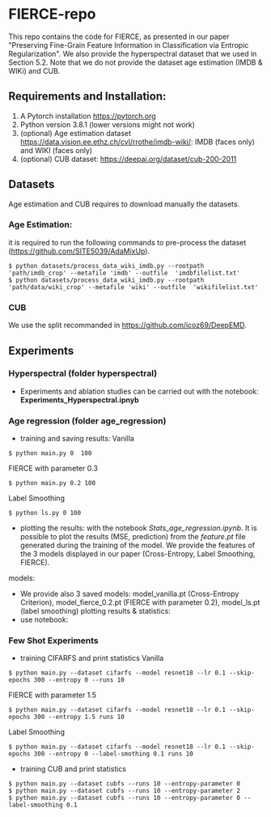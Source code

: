 # FIERCE-repo
This repo contains the code for FIERCE, as presented in our paper "Preserving Fine-Grain Feature Information in
Classification via Entropic Regularization". We also provide the hyperspectral dataset that we used in Section 5.2. Note that we do not provide the dataset age estimation (IMDB & WIKi) and CUB.

## Requirements and Installation:
1. A Pytorch installation https://pytorch.org
2. Python version 3.8.1 (lower versions might not work)
3. (optional) Age estimation dataset https://data.vision.ee.ethz.ch/cvl/rrothe/imdb-wiki/: IMDB (faces only) and WIKI (faces only)
4. (optional) CUB dataset: https://deepai.org/dataset/cub-200-2011

## Datasets
Age estimation and CUB requires to download manually the datasets.

### Age Estimation:
it is required to run the following commands to pre-process the dataset (https://github.com/SITE5039/AdaMixUp).
```
$ python datasets/process_data_wiki_imdb.py --rootpath 'path/imdb_crop' --metafile 'imdb' --outfile  'imdbfilelist.txt'
$ python datasets/process_data_wiki_imdb.py --rootpath 'path/data/wiki_crop' --metafile 'wiki' --outfile  'wikifilelist.txt'
```
### CUB
We use the split recommanded in https://github.com/icoz69/DeepEMD.

## Experiments

### Hyperspectral (folder **hyperspectral**)
- Experiments and ablation studies can be carried out with the notebook: **Experiments_Hyperspectral.ipnyb**

### Age regression (folder **age_regression**)
- training and saving results:
Vanilla
```
$ python main.py 0  100
```
FIERCE with parameter 0.3
```
$ python main.py 0.2 100
```
Label Smoothing
```
$ python ls.py 0 100
```
- plotting the results: with the notebook *Stats_age_regression.ipynb*. It is possible to plot the results (MSE, prediction) from the *feature.pt* file generated during the training of the model. We provide the features of the 3 models displayed in our paper (Cross-Entropy, Label Smoothing, FIERCE).

models:
- We provide also 3 saved models: model_vanilla.pt (Cross-Entropy Criterion), model_fierce_0.2.pt (FIERCE with parameter 0.2), model_ls.pt (label smoothing)
plotting results & statistics:
- use notebook:


### Few Shot Experiments
- training CIFARFS and print statistics
Vanilla
```
$ python main.py --dataset cifarfs --model resnet18 --lr 0.1 --skip-epochs 300 --entropy 0 --runs 10
```
FIERCE with parameter 1.5
```
$ python main.py --dataset cifarfs --model resnet18 --lr 0.1 --skip-epochs 300 --entropy 1.5 runs 10
```
Label Smoothing
```
$ python main.py --dataset cifarfs --model resnet18 --lr 0.1 --skip-epochs 300 --entropy 0 --label-smothing 0.1 runs 10 
```
- training CUB and print statistics
```
$ python main.py --dataset cubfs --runs 10 --entropy-parameter 0 
$ python main.py --dataset cubfs --runs 10 --entropy-parameter 2 
$ python main.py --dataset cubfs --runs 10 --entropy-parameter 0 --label-smoothing 0.1 
```
